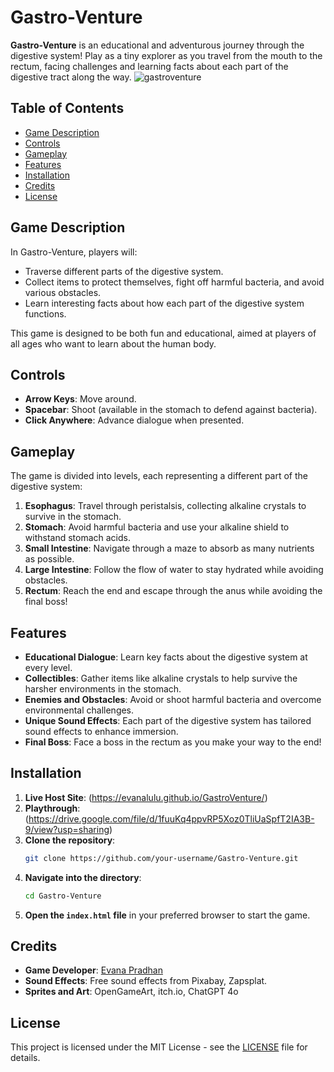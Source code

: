 # Gastro-Venture

**Gastro-Venture** is an educational and adventurous journey through the digestive system! Play as a tiny explorer as you travel from the mouth to the rectum, facing challenges and learning facts about each part of the digestive tract along the way.
![gastroventure](https://github.com/user-attachments/assets/69ae42ee-ba4a-4a74-99a5-ccd3588e7ed1)

## Table of Contents
- [Game Description](#game-description)
- [Controls](#controls)
- [Gameplay](#gameplay)
- [Features](#features)
- [Installation](#installation)
- [Credits](#credits)
- [License](#license)

## Game Description
In Gastro-Venture, players will:
- Traverse different parts of the digestive system.
- Collect items to protect themselves, fight off harmful bacteria, and avoid various obstacles.
- Learn interesting facts about how each part of the digestive system functions.

This game is designed to be both fun and educational, aimed at players of all ages who want to learn about the human body.

## Controls
- **Arrow Keys**: Move around.
- **Spacebar**: Shoot (available in the stomach to defend against bacteria).
- **Click Anywhere**: Advance dialogue when presented.

## Gameplay
The game is divided into levels, each representing a different part of the digestive system:
1. **Esophagus**: Travel through peristalsis, collecting alkaline crystals to survive in the stomach.
2. **Stomach**: Avoid harmful bacteria and use your alkaline shield to withstand stomach acids.
3. **Small Intestine**: Navigate through a maze to absorb as many nutrients as possible.
4. **Large Intestine**: Follow the flow of water to stay hydrated while avoiding obstacles.
5. **Rectum**: Reach the end and escape through the anus while avoiding the final boss!

## Features
- **Educational Dialogue**: Learn key facts about the digestive system at every level.
- **Collectibles**: Gather items like alkaline crystals to help survive the harsher environments in the stomach.
- **Enemies and Obstacles**: Avoid or shoot harmful bacteria and overcome environmental challenges.
- **Unique Sound Effects**: Each part of the digestive system has tailored sound effects to enhance immersion.
- **Final Boss**: Face a boss in the rectum as you make your way to the end!

## Installation
1. **Live Host Site**: (https://evanalulu.github.io/GastroVenture/)
2. **Playthrough**: (https://drive.google.com/file/d/1fuuKq4ppvRP5Xoz0TliUaSpfT2IA3B-9/view?usp=sharing)
3. **Clone the repository**:
    ```bash
    git clone https://github.com/your-username/Gastro-Venture.git
    ```
4. **Navigate into the directory**:
    ```bash
    cd Gastro-Venture
    ```
5. **Open the `index.html` file** in your preferred browser to start the game.

## Credits
- **Game Developer**: [Evana Pradhan](https://github.com/evanalulu)
- **Sound Effects**: Free sound effects from Pixabay, Zapsplat.
- **Sprites and Art**: OpenGameArt, itch.io, ChatGPT 4o

## License
This project is licensed under the MIT License - see the [LICENSE](LICENSE) file for details.
